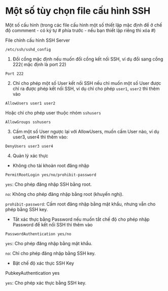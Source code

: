 # Một số tùy chọn file cấu hình SSH 

Một số cấu hình (trong các file cấu hình một số thiết lập mặc định để ở chế độ commment - có ký tự # phía trước - nếu bạn thiết lập riêng thì xóa #)

File chính cấu hình SSH Server
```
/etc/ssh/sshd_config
```

1) Đổi cổng mặc định nếu muốn đổi cổng kết nối SSH, ví dụ đổi sang cổng 222( mặc định là port 22)
```
Port 222
```

2) Chỉ cho phép một số User kết nối SSH nếu chỉ muốn một số User được chỉ ra được phép kết nối SSH, ví dụ chỉ cho phép ```user1```, ```user2``` thì thêm vào

```
AllowUsers user1 user2
```

Hoặc chỉ cho phép user thuộc nhóm ```sshusers```

```
AllowGroups sshusers
```
3) Cấm một số User ngược lại với AllowUsers, muốn cấm User nào, ví dụ user3, user4 thì thêm vào: 
```
DenyUsers user3 user4
```
4) Quản lý xác thực
- Không cho tài khoản root đăng nhập

```
PermitRootLogin yes/no/prohibit-password
```

```yes```: Cho phép đăng nhập SSH bằng root.

```no```: Không cho phép đăng nhập bằng root (khuyến nghị).

```prohibit-password```: Cấm root đăng nhập bằng mật khẩu, nhưng vẫn cho phép bằng SSH key.

- Tắt xác thực bằng Password nếu muốn tắt chế độ cho phép nhập Password để kết nối SSH thì thêm vào

```
PasswordAuthentication yes/no
```
```yes```: Cho phép đăng nhập bằng mật khẩu.

```no```: Chỉ cho phép đăng nhập bằng SSH key.


- Bật chế độ xác thực SSH Key

PubkeyAuthentication yes

```yes```: Cho phép xác thực bằng SSH key.